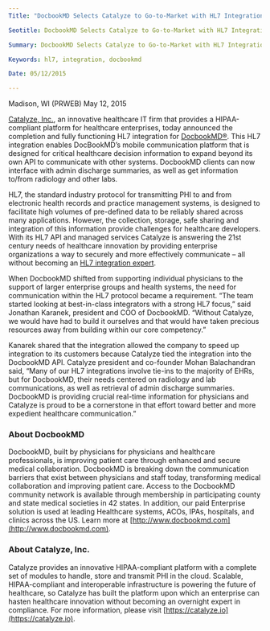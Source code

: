 ```yaml
---
Title: "DocbookMD Selects Catalyze to Go-to-Market with HL7 Integration"

Seotitle: DocbookMD Selects Catalyze to Go-to-Market with HL7 Integration

Summary: DocbookMD Selects Catalyze to Go-to-Market with HL7 Integration

Keywords: hl7, integration, docbookmd

Date: 05/12/2015

---
```

Madison, WI (PRWEB) May 12, 2015

[Catalyze, Inc.](https://catalyze.io), an innovative healthcare IT firm that provides a HIPAA-compliant platform for healthcare enterprises, today announced the completion and fully functioning HL7 integration for [DocbookMD®](http://www.docbookmd.com/). This HL7 integration enables DocBookMD’s mobile communication platform that is designed for critical healthcare decision information to expand beyond its own API to communicate with other systems. DocbookMD clients can now interface with admin discharge summaries, as well as get information to/from radiology and other labs.

HL7, the standard industry protocol for transmitting PHI to and from electronic health records and practice management systems, is designed to facilitate high volumes of pre-defined data to be reliably shared across many applications. However, the collection, storage, safe sharing and integration of this information provide challenges for healthcare developers. With its HL7 API and managed services Catalyze is answering the 21st century needs of healthcare innovation by providing enterprise organizations a way to securely and more effectively communicate – all without becoming an [HL7 integration expert](https://catalyze.io/hl7).

When DocbookMD shifted from supporting individual physicians to the support of larger enterprise groups and health systems, the need for communication within the HL7 protocol became a requirement. “The team started looking at best-in-class integrators with a strong HL7 focus,” said Jonathan Karanek, president and COO of DocbookMD. “Without Catalyze, we would have had to build it ourselves and that would have taken precious resources away from building within our core competency.”

Kanarek shared that the integration allowed the company to speed up integration to its customers because Catalyze tied the integration into the DocbookMD API. Catalyze president and co-founder Mohan Balachandran said, “Many of our HL7 integrations involve tie-ins to the majority of EHRs, but for DocbookMD, their needs centered on radiology and lab communications, as well as retrieval of admin discharge summaries. DocbookMD is providing crucial real-time information for physicians and Catalyze is proud to be a cornerstone in that effort toward better and more expedient healthcare communication.”

### About DocbookMD

DocbookMD, built by physicians for physicians and healthcare professionals, is improving patient care through enhanced and secure medical collaboration. DocbookMD is breaking down the communication barriers that exist between physicians and staff today, transforming medical collaboration and improving patient care.
Access to the DocbookMD community network is available through membership in participating county and state medical societies in 42 states. In addition, our paid Enterprise solution is used at leading Healthcare systems, ACOs, IPAs, hospitals, and clinics across the US. Learn more at [http://www.docbookmd.com](http://www.docbookmd.com).

### About Catalyze, Inc.

Catalyze provides an innovative HIPAA-compliant platform with a complete set of modules to handle, store and transmit PHI in the cloud. Scalable, HIPAA-compliant and interoperable infrastructure is powering the future of healthcare, so Catalyze has built the platform upon which an enterprise can hasten healthcare innovation without becoming an overnight expert in compliance. For more information, please visit [https://catalyze.io](https://catalyze.io).